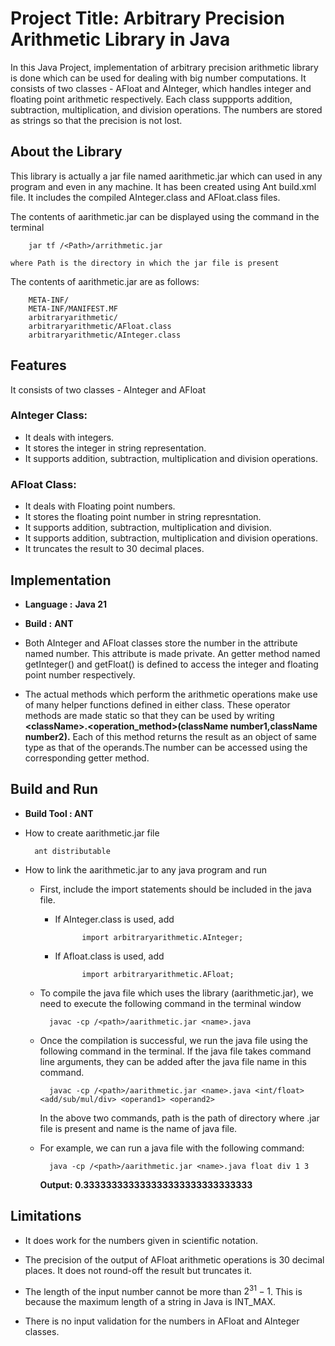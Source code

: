 # Project Title: Arbitrary Precision Arithmetic Library in Java

In this Java Project, implementation of arbitrary precision arithmetic library is done which can be used for dealing with big number computations. It consists of two classes - AFloat and AInteger, which handles integer and floating point arithmetic respectively. Each class suppports addition, subtraction, multiplication, and division operations. The numbers are stored as strings so that the precision is not lost. 


## About the Library

This library is actually a jar file named aarithmetic.jar which can used in any program and even in any machine. It has been created using Ant build.xml file. It includes the compiled AInteger.class and AFloat.class files.

The contents of aarithmetic.jar can be displayed using the command in the terminal

        jar tf /<Path>/arrithmetic.jar

    where Path is the directory in which the jar file is present

The contents of aarithmetic.jar are as follows:

        META-INF/
        META-INF/MANIFEST.MF
        arbitraryarithmetic/
        arbitraryarithmetic/AFloat.class
        arbitraryarithmetic/AInteger.class

## Features

It consists of two classes - AInteger and AFloat

### AInteger Class:
- It deals with integers.
- It stores the integer in string representation.
- It supports addition, subtraction, multiplication and division operations.

### AFloat Class:
- It deals with Floating point numbers.
- It stores the floating point number in string represntation.
- It supports addition, subtraction, multiplication and division.
- It supports addition, subtraction, multiplication and division operations.
- It truncates the result to 30 decimal places.

## Implementation

- **Language :** **Java 21**

- **Build :** **ANT**

- Both AInteger and AFloat classes store the number in the attribute named number. This attribute is made private. An getter method named getInteger() and getFloat() is defined to access the integer and floating point number respectively.



- The actual methods which perform the arithmetic operations make use of many helper functions defined in either class. These operator methods are made static so that they can be used by writing **\<className>.<operation_method>(className number1,className number2).**
Each of this method returns the result as an object of same type as that of the operands.The number can be accessed using the corresponding getter method.


## Build and Run

- **Build Tool : ANT** 
  
- How to create aarithmetic.jar file 

        ant distributable

- How to link the aarithmetic.jar to any java program and run


    - First, include the import statements should be included in the java file.
        - If AInteger.class is used, add

                    import arbitraryarithmetic.AInteger;

        - If Afloat.class is used, add

                    import arbitraryarithmetic.AFloat;

    
    - To compile the java file which uses the library (aarithmetic.jar), we need to execute the following command in the terminal window

            javac -cp /<path>/aarithmetic.jar <name>.java
    
    - Once the compilation is successful, we run the java file using the following command in the terminal. If the java file takes command line arguments, they can be added after the java file name in this command.

            javac -cp /<path>/aarithmetic.jar <name>.java <int/float> <add/sub/mul/div> <operand1> <operand2>

        In the above two commands, path is the path of directory where .jar file is present and name is the name of java file.
    
    - For example, we can run a java file with the following command: 

            java -cp /<path>/aarithmetic.jar <name>.java float div 1 3

        **Output: 0.333333333333333333333333333333**


## Limitations

- It does work for the numbers given in scientific notation.

- The precision of the output of AFloat arithmetic operations is 30 decimal places. It does not round-off the result but truncates it.

- The length of the input number cannot be more than $2^{31} - 1$. This is because the
maximum length of a string in Java is INT_MAX.

- There is no input validation for the numbers in AFloat and AInteger classes.

    



